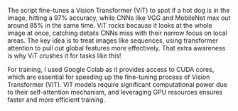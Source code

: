The script fine-tunes a Vision Transformer (ViT) to spot if a hot dog is in the image, hitting a 97% accuracy, while CNNs like VGG and MobileNet max out around 85% in the same time. ViT rocks because it looks at the whole image at once, catching details CNNs miss with their narrow focus on local areas. The key idea is to treat images like sequences, using transformer attention to pull out global features more effectively. That extra awareness is why ViT crushes it for tasks like this!

For training, I used Google Colab as it provides access to CUDA cores, which are essential for speeding up the fine-tuning process of Vision Transformer (ViT). ViT models require significant computational power due to their self-attention mechanism, and leveraging GPU resources ensures faster and more efficient training.
